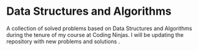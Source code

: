 # Data Structures and Algorithms
A collection of solved problems based on Data Structures and Algorithms during the tenure of my course at Coding Ninjas.  I will be updating the repository with new problems and solutions .

